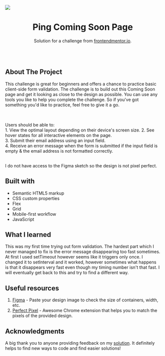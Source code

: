 <img src="https://github.com/catherineisonline/ping-coming-soon-page-frontendmentor/blob/main/images/project-preview.png?raw=true"></img>


<h1 align="center">Ping Coming Soon Page</h1>

<div align="center">
   Solution for a challenge from  <a href="https://www.frontendmentor.io/challenges/pricing-component-with-toggle-8vPwRMIC" target="_blank">frontendmentor.io</a>.
</div>
<br>
<br>
<br>

## About The Project
This challenge is great for beginners and offers a chance to practice basic client-side form validation.
The challenge is to build out this Coming Soon page and get it looking as close to the design as possible.
You can use any tools you like to help you complete the challenge. So if you've got something you'd like to practice, feel free to give it a go.

<br><br>Users should be able to:
<br>1. View the optimal layout depending on their device's screen size.
2. See hover states for all interactive elements on the page.
<br>
3. Submit their email address using an input field.
<br>
4. Receive an error message when the form is submitted if the input field is empty & the email address is not formatted correctly.
<br>
<br> <p>I do not have access to the Figma sketch so the design is not pixel perfect.</p>




## Built with 

- Semantic HTML5 markup
- CSS custom properties
- Flex
- Grid
- Mobile-first workflow
- JavaScript

## What I learned

This was my first time trying out form validation. The hardest part which I never managed to fix is the error message disappearing too fast sometimes. At first I used setTimeout however seems like it triggers only once. I changed it to setInterval and it worked, however sometimes what happens is that it disappears very fast even though my timing number isn't that fast. I will eventually get back to this and try to find a different way. 

## Useful resources

1. <a href="https://www.figma.com/">Figma</a> - Paste your design image to check the size of containers, width, etc.
2. <a href="https://chrome.google.com/webstore/detail/perfectpixel-by-welldonec/dkaagdgjmgdmbnecmcefdhjekcoceebi">Perfect Pixel</a> - Awesome Chrome extension that helps you to match the pixels of the provided design.



## Acknowledgments

A big thank you to anyone providing feedback on my <a href="https://www.frontendmentor.io/solutions/ping-coming-soon-page-iKops4Jwj">solution</a>. It definitely helps to find new ways to code and find easier solutions! 
